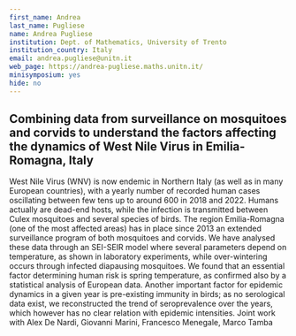 ```yaml
---
first_name: Andrea
last_name: Pugliese
name: Andrea Pugliese
institution: Dept. of Mathematics, University of Trento
institution_country: Italy
email: andrea.pugliese@unitn.it
web_page: https://andrea-pugliese.maths.unitn.it/
minisymposium: yes
hide: no
---
```


## Combining data from surveillance on mosquitoes and corvids to understand the factors affecting the dynamics of West Nile Virus in Emilia-Romagna, Italy

West Nile Virus (WNV) is now endemic in Northern Italy (as well as in many European countries), with a yearly number of recorded human cases oscillating between few tens up to around 600 in 2018 and 2022. Humans actually are dead-end hosts, while the infection is transmitted between Culex mosquitoes and several species of birds. 
 The region Emilia-Romagna (one of the most affected areas) has in place since 2013 an extended surveillance program of both mosquitoes and corvids. We have analysed these data through an SEI-SEIR model where several parameters depend on temperature, as shown in laboratory experiments, while over-wintering occurs through infected diapausing mosquitoes.
 We found that an essential factor determining human risk is spring temperature, as confirmed also by a statistical analysis of European data. Another important factor for epidemic dynamics in a given year is pre-existing immunity in birds; as no serological data exist, we reconstructed the trend of seroprevalence over the years, which however has no clear relation with epidemic intensities.
 Joint work with Alex De Nardi, Giovanni Marini, Francesco Menegale, Marco Tamba


